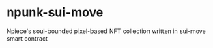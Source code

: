 # npunk-sui-move
Npiece's soul-bounded pixel-based NFT collection written in sui-move smart contract 
